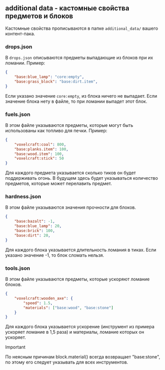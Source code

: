 ## additional data - кастомные свойства предметов и блоков

Кастомные свойства прописываются в папке `additional_data/` вашего контент-пака.

### drops.json

В `drops.json` описываются предметы выпадающие из блоков при их ломании. Пример:

```json
{
    "base:blue_lamp": "core:empty",
    "base:grass_block": "base:dirt.item",
}
```

Если указано значение `core:empty`, из блока ничего не выпадает. Если значение блока нету в файле, то при ломании выпадет этот блок.

### fuels.json

В этом файле указываются предметы, которые могут быть использованы как топливо для печки. Пример:

```json
{
    "voxelcraft:coal": 800,
    "base:planks.item": 100,
    "base:wood.item": 100,
    "voxelcraft:stick": 50
}
```

Для каждого предмета указывается сколько тиков он будет поддерживать огонь. В будущем здесь будет указываться количество предметов, которые может перелавить предмет.

### hardness.json

В этом файле указываются значения прочности для блоков.

```json
{
    "base:bazalt": -1,
    "base:blue_lamp": 20,
    "base:brick": 100,
    "base:dirt": 20,
}
```

Для каждого блока указывается длительность ломания в тиках. Если указано значение -1, то блок сломать нельзя.

### tools.json

В этом файле указываются предметы, которые ускоряют ломание блоков.

```json
{
    "voxelcraft:wooden_axe": {
        "speed": 1.5,
        "materials": ["base:wood", "base:stone"]
    }
}
```

Для каждого блока указывается ускорение (инструмент из примера ускоряет ломание в 1,5 раза) и материалы,  ломание которых он ускоряет.

> [!IMPORTANT]
> По неясным причинам block.material() всегда возвращает "base:stone", по этому его следует указывать для всех инструментов. 
